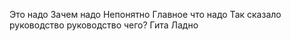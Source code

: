 Это надо
Зачем надо
Непонятно
Главное что надо
Так сказало руководство
руководство чего?
Гита
Ладно

